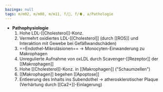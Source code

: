 ```yaml
---
bazinga: null
tags: m/m02, m/m08, m/m11, f/🧪, f/🫀, a/Pathologie
---
```

- **Pathophysiologie**
	1. Hohe LDL-[[Cholesterol]]-Konz.
	2. Vermehrt oxidiertes LDL-[[Cholesterol]] (durch [[ROS]] und Interaktion mit Gewebe bei Gefäßwandschäden)
	3. ==Endothel-Mikroläsionen== → Monocyten-Einwanderung zu Makrophagen
	4. Unregulierte Aufnahme von oxLDL durch Scavenger-[[Rezeptor]] der [[Makrophagen]]
	5. Hohe [[Cholesterol]]-Konz. in [[Makrophagen]] ("Schaumzellen")
	6. [[Makrophagen]] begehen [[Apoptose]]
	7. Entleerung des Inhalts ins Subendothel → atherosklerotischer Plaque (Verhärtung durch [[Ca2+]]-Einlagerung)

